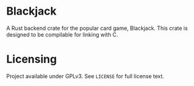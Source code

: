 # Blackjack

A Rust backend crate for the popular card game, Blackjack. This crate is designed to be compilable for linking with C.

# Licensing

Project available under GPLv3. See `LICENSE` for full license text.
